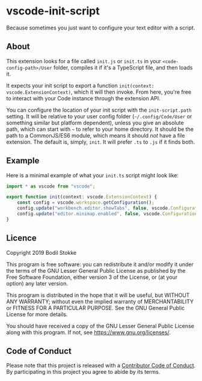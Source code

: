 # vscode-init-script

Because sometimes you just want to configure your text editor with a script.

## About

This extension looks for a file called `init.js` or `init.ts` in your `<code-config-path>/User`
folder, compiles it if it's a TypeScript file, and then loads it.

It expects your init script to export a function `init(context: vscode.ExtensionContext)`, which it
will then invoke. From here, you're free to interact with your Code instance through the extension
API.

You can configure the location of your init script with the `init-script.path` setting. It will be
relative to your user config folder (`~/.config/Code/User` or something similar but platform
dependent), unless you give an absolute path, which can start with `~` to refer to your home
directory. It should be the path to a CommonJS/ES6 module, which means it should _not_ have a file
extension. The default is, simply, `init`. It will prefer `.ts` to `.js` if it finds both.

## Example

Here is a minimal example of what your `init.ts` script might look like:

```typescript
import * as vscode from "vscode";

export function init(context: vscode.ExtensionContext) {
    const config = vscode.workspace.getConfiguration();
    config.update("workbench.editor.showTabs", false, vscode.ConfigurationTarget.Global);
    config.update("editor.minimap.enabled", false, vscode.ConfigurationTarget.Global);
}
```

## Licence

Copyright 2019 Bodil Stokke

This program is free software: you can redistribute it and/or modify it under the terms of the GNU
Lesser General Public License as published by the Free Software Foundation, either version 3 of the
License, or (at your option) any later version.

This program is distributed in the hope that it will be useful, but WITHOUT ANY WARRANTY; without
even the implied warranty of MERCHANTABILITY or FITNESS FOR A PARTICULAR PURPOSE. See the GNU
General Public License for more details.

You should have received a copy of the GNU Lesser General Public License along with this program. If
not, see https://www.gnu.org/licenses/.

## Code of Conduct

Please note that this project is released with a [Contributor Code of Conduct][coc]. By
participating in this project you agree to abide by its terms.

[coc]: https://github.com/bodil/vscode-init-script/blob/master/CODE_OF_CONDUCT.md
